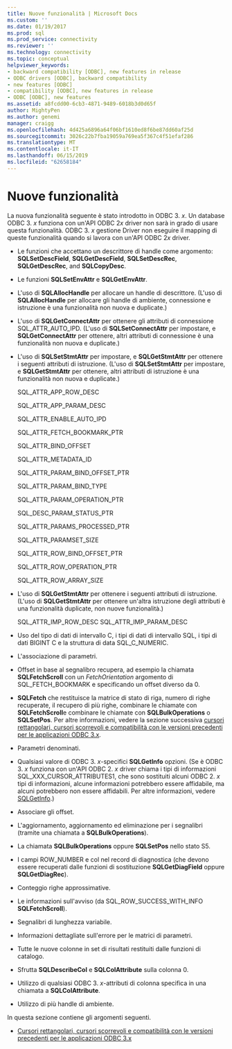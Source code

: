 ```yaml
---
title: Nuove funzionalità | Microsoft Docs
ms.custom: ''
ms.date: 01/19/2017
ms.prod: sql
ms.prod_service: connectivity
ms.reviewer: ''
ms.technology: connectivity
ms.topic: conceptual
helpviewer_keywords:
- backward compatibility [ODBC], new features in release
- ODBC drivers [ODBC], backward compatibility
- new features [ODBC]
- compatibility [ODBC], new features in release
- ODBC [ODBC], new features
ms.assetid: a8fcdd00-6cb3-4871-9489-6018b3d0d65f
author: MightyPen
ms.author: genemi
manager: craigg
ms.openlocfilehash: 4d425a6896a64f06bf1610ed8f6be87dd60af25d
ms.sourcegitcommit: 3026c22b7fba19059a769ea5f367c4f51efaf286
ms.translationtype: MT
ms.contentlocale: it-IT
ms.lasthandoff: 06/15/2019
ms.locfileid: "62658184"
---
```

# <a name="new-features"></a>Nuove funzionalità
La nuova funzionalità seguente è stato introdotto in ODBC 3. *x*. Un database ODBC 3. *x* funziona con un'API ODBC 2*x* driver non sarà in grado di usare questa funzionalità. ODBC 3. *x* gestione Driver non eseguire il mapping di queste funzionalità quando si lavora con un'API ODBC 2*x* driver.  
  
-   Le funzioni che accettano un descrittore di handle come argomento: **SQLSetDescField**, **SQLGetDescField**, **SQLSetDescRec**, **SQLGetDescRec**, and **SQLCopyDesc**.  
  
-   Le funzioni **SQLSetEnvAttr** e **SQLGetEnvAttr**.  
  
-   L'uso di **SQLAllocHandle** per allocare un handle di descrittore. (L'uso di **SQLAllocHandle** per allocare gli handle di ambiente, connessione e istruzione è una funzionalità non nuova e duplicate.)  
  
-   L'uso di **SQLGetConnectAttr** per ottenere gli attributi di connessione SQL_ATTR_AUTO_IPD. (L'uso di **SQLSetConnectAttr** per impostare, e **SQLGetConnectAttr** per ottenere, altri attributi di connessione è una funzionalità non nuova e duplicate.)  
  
-   L'uso di **SQLSetStmtAttr** per impostare, e **SQLGetStmtAttr** per ottenere i seguenti attributi di istruzione. (L'uso di **SQLSetStmtAttr** per impostare, e **SQLGetStmtAttr** per ottenere, altri attributi di istruzione è una funzionalità non nuova e duplicate.)  
  
     SQL_ATTR_APP_ROW_DESC  
  
     SQL_ATTR_APP_PARAM_DESC  
  
     SQL_ATTR_ENABLE_AUTO_IPD  
  
     SQL_ATTR_FETCH_BOOKMARK_PTR  
  
     SQL_ATTR_BIND_OFFSET  
  
     SQL_ATTR_METADATA_ID  
  
     SQL_ATTR_PARAM_BIND_OFFSET_PTR  
  
     SQL_ATTR_PARAM_BIND_TYPE  
  
     SQL_ATTR_PARAM_OPERATION_PTR  
  
     SQL_DESC_PARAM_STATUS_PTR  
  
     SQL_ATTR_PARAMS_PROCESSED_PTR  
  
     SQL_ATTR_PARAMSET_SIZE  
  
     SQL_ATTR_ROW_BIND_OFFSET_PTR  
  
     SQL_ATTR_ROW_OPERATION_PTR  
  
     SQL_ATTR_ROW_ARRAY_SIZE  
  
-   L'uso di **SQLGetStmtAttr** per ottenere i seguenti attributi di istruzione. (L'uso di **SQLGetStmtAttr** per ottenere un'altra istruzione degli attributi è una funzionalità duplicate, non nuove funzionalità.)  
  
     SQL_ATTR_IMP_ROW_DESC SQL_ATTR_IMP_PARAM_DESC  
  
-   Uso del tipo di dati di intervallo C, i tipi di dati di intervallo SQL, i tipi di dati BIGINT C e la struttura di data SQL_C_NUMERIC.  
  
-   L'associazione di parametri.  
  
-   Offset in base al segnalibro recupera, ad esempio la chiamata **SQLFetchScroll** con un *FetchOrientation* argomento di SQL_FETCH_BOOKMARK e specificando un offset diverso da 0.  
  
-   **SQLFetch** che restituisce la matrice di stato di riga, numero di righe recuperate, il recupero di più righe, combinare le chiamate con **SQLFetchScroll**e combinare le chiamate con **SQLBulkOperations** o **SQLSetPos**. Per altre informazioni, vedere la sezione successiva [cursori rettangolari, cursori scorrevoli e compatibilità con le versioni precedenti per le applicazioni ODBC 3.x](../../../odbc/reference/develop-app/block-cursors-scrollable-backward-compatibility-odbc-3-x-applications.md).  
  
-   Parametri denominati.  
  
-   Qualsiasi valore di ODBC 3. *x*-specifici **SQLGetInfo** opzioni. (Se è ODBC 3. *x* funziona con un'API ODBC 2. *x* driver chiama i tipi di informazioni SQL_XXX_CURSOR_ATTRIBUTES1, che sono sostituiti alcuni ODBC 2. *x* tipi di informazioni, alcune informazioni potrebbero essere affidabile, ma alcuni potrebbero non essere affidabili. Per altre informazioni, vedere [SQLGetInfo](../../../odbc/reference/syntax/sqlgetinfo-function.md).)  
  
-   Associare gli offset.  
  
-   L'aggiornamento, aggiornamento ed eliminazione per i segnalibri (tramite una chiamata a **SQLBulkOperations**).  
  
-   La chiamata **SQLBulkOperations** oppure **SQLSetPos** nello stato S5.  
  
-   I campi ROW_NUMBER e col nel record di diagnostica (che devono essere recuperati dalle funzioni di sostituzione **SQLGetDiagField** oppure **SQLGetDiagRec**).  
  
-   Conteggio righe approssimative.  
  
-   Le informazioni sull'avviso (da SQL_ROW_SUCCESS_WITH_INFO **SQLFetchScroll**).  
  
-   Segnalibri di lunghezza variabile.  
  
-   Informazioni dettagliate sull'errore per le matrici di parametri.  
  
-   Tutte le nuove colonne in set di risultati restituiti dalle funzioni di catalogo.  
  
-   Sfrutta **SQLDescribeCol** e **SQLColAttribute** sulla colonna 0.  
  
-   Utilizzo di qualsiasi ODBC 3. *x*-attributi di colonna specifica in una chiamata a **SQLColAttribute**.  
  
-   Utilizzo di più handle di ambiente.  
  
 In questa sezione contiene gli argomenti seguenti.  
  
-   [Cursori rettangolari, cursori scorrevoli e compatibilità con le versioni precedenti per le applicazioni ODBC 3.x](../../../odbc/reference/develop-app/block-cursors-scrollable-backward-compatibility-odbc-3-x-applications.md)
